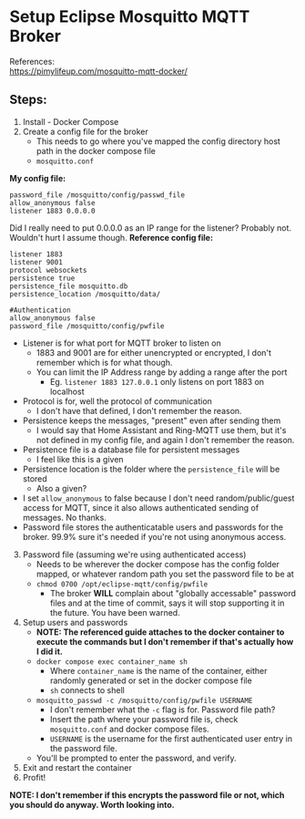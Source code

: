 # Setup Eclipse Mosquitto MQTT Broker
References:\
https://pimylifeup.com/mosquitto-mqtt-docker/
## Steps:
1. Install - Docker Compose
2. Create a config file for the broker
    - This needs to go where you've mapped the config directory host path in the docker compose file
    - ```mosquitto.conf```

**My config file:**
```
password_file /mosquitto/config/passwd_file
allow_anonymous false
listener 1883 0.0.0.0
```
Did I really need to put 0.0.0.0 as an IP range for the listener? Probably not. Wouldn't hurt I assume though.
**Reference config file:**
```
listener 1883
listener 9001
protocol websockets
persistence true
persistence_file mosquitto.db
persistence_location /mosquitto/data/

#Authentication
allow_anonymous false
password_file /mosquitto/config/pwfile
```
- Listener is for what port for MQTT broker to listen on
    - 1883 and 9001 are for either unencrypted or encrypted, I don't remember which is for what though.
    - You can limit the IP Address range by adding a range after the port
        - Eg. ```listener 1883 127.0.0.1``` only listens on port 1883 on localhost
- Protocol is for, well the protocol of communication
    - I don't have that defined, I don't remember the reason.
- Persistence keeps the messages, "present" even after sending them
    - I would say that Home Assistant and Ring-MQTT use them, but it's not defined in my config file, and again I don't remember the reason.
- Persistence file is a database file for persistent messages
    - I feel like this is a given
- Persistence location is the folder where the ```persistence_file``` will be stored
    - Also a given?
- I set ``allow_anonymous`` to false because I don't need random/public/guest access for MQTT, since it also allows authenticated sending of messages. No thanks.
- Password file stores the authenticatable users and passwords for the broker. 99.9% sure it's needed if you're not using anonymous access.
3. Password file (assuming we're using authenticated access)
    - Needs to be wherever the docker compose has the config folder mapped, or whatever random path you set the password file to be at
    - ```chmod 0700 /opt/eclipse-mqtt/config/pwfile```
        - The broker **WILL** complain about "globally accessable" password files and at the time of commit, says it will stop supporting it in the future. You have been warned.
4. Setup users and passwords
    - **NOTE: The referenced guide attaches to the docker container to execute the commands but I don't remember if that's actually how I did it.**
    - ```docker compose exec container_name sh```
        - Where ```container_name``` is the name of the container, either randomly generated or set in the docker compose file
        - ```sh``` connects to shell
    - ```mosquitto_passwd -c /mosquitto/config/pwfile USERNAME```
        - I don't remember what the ```-c``` flag is for. Password file path?
        - Insert the path where your password file is, check ```mosquitto.conf``` and docker compose files.
        - ```USERNAME``` is the username for the first authenticated user entry in the password file.
    - You'll be prompted to enter the password, and verify.
5. Exit and restart the container
6. Profit!


**NOTE: I don't remember if this encrypts the password file or not, which you should do anyway. Worth looking into.**